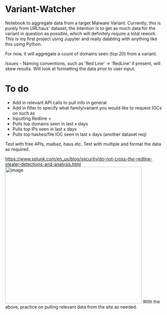 # Variant-Watcher
Notebook to aggregate data from a target Malware Variant. Currently, this is purely from URLhaus' dataset, the intention is to get as much data for the variant in question as possible, which will definitely require a total rework. This is my first project using Jupyter and really dabbling with anything like this using Python.

For now, it will aggregate a count of domains seen (top 20) from a variant.

Issues - Naming conventions, such as 'Red Line' -> 'RedLine' if present, will skew results. Will look at formatting the data prior to user input.
# To do

- Add in relevant API calls to pull info in general.
- Add in filter to specify what family/variant you would like to request IOCs on such as 
- Inputting Redline = 
-   Pulls top domains seen in last x days
-   Pulls top IPs seen in last x days
-   Pulls top hashes/file IOC seen in last x days (another dataset req)

Test with free APIs, malbaz, haus etc.
Test with multiple and format the data as required.

https://www.splunk.com/en_us/blog/security/do-not-cross-the-redline-stealer-detections-and-analysis.html
<img width="439" alt="image" src="https://github.com/KynanJones0110/Variant-Watcher/assets/71669145/acde6faa-5750-4352-98f0-fa8274382d66">
With the above, practice on pulling relevant data from the site as needed.
